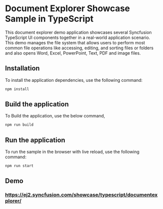 # Document Explorer Showcase Sample in TypeScript

This document explorer demo application showcases several Syncfusion TypeScript UI components together in a real-world application scenario. This demo manages the file system that allows users to perform most common file operations like accessing, editing, and sorting files or folders and also opens Word, Excel, PowerPoint, Text, PDF and image files.


## Installation

To install the application dependencies, use the following command:

```sh
npm install
```

## Build the application

To Build the application, use the below command,

```sh
npm run build
```

## Run the application

To run the sample in the browser with live reload, use the following command:

```sh
npm run start
```
## Demo

### <a href="https://ej2.syncfusion.com/showcase/typescript/documentexplorer/" target="_blank">https://ej2.syncfusion.com/showcase/typescript/documentexplorer/</a>
